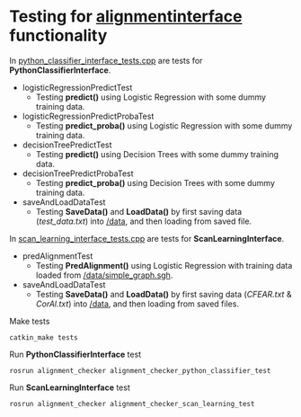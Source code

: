 # Testing for [alignmentinterface](../include/alignment_checker/alignmentinterface.h) functionality

In [python_classifier_interface_tests.cpp](scan_learning_interface_tests.cpp) are tests for __PythonClassifierInterface__.

- logisticRegressionPredictTest
    - Testing __predict()__ using Logistic Regression with some dummy training data.
- logisticRegressionPredictProbaTest
    - Testing __predict_proba()__ using Logistic Regression with some dummy training data.
- decisionTreePredictTest
    - Testing __predict()__ using Decision Trees with some dummy training data.
- decisionTreePredictProbaTest
    - Testing __predict_proba()__ using Decision Trees with some dummy training data.
- saveAndLoadDataTest
    - Testing __SaveData()__ and __LoadData()__ by first saving data (*test_data.txt*) into [/data](../data), and then loading from saved file. 


In [scan_learning_interface_tests.cpp](scan_learning_interface_tests.cpp) are tests for __ScanLearningInterface__.

- predAlignmentTest
    - Testing __PredAlignment()__ using Logistic Regression with training data loaded from [/data/simple_graph.sgh](../data/simple_graph.sgh).
- saveAndLoadDataTest
    - Testing __SaveData()__ and __LoadData()__ by first saving data (*CFEAR.txt* & *CorAl.txt*) into [/data](../data), and then loading from saved files. 



Make tests 
```
catkin_make tests
```

Run __PythonClassifierInterface__ test
```
rosrun alignment_checker alignment_checker_python_classifier_test
```

Run __ScanLearningInterface__ test
```
rosrun alignment_checker alignment_checker_scan_learning_test
```